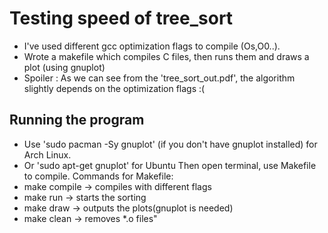 # Testing speed of tree_sort
- I've used different gcc optimization flags to compile (Os,O0..).
- Wrote a makefile which compiles C files, then runs them and draws a plot (using gnuplot)
- Spoiler : As we can see from the 'tree_sort_out.pdf', the algorithm slightly depends on the optimization flags :(

## Running the program
 - Use 'sudo pacman -Sy gnuplot' (if you don't have gnuplot installed) for Arch Linux.
 - Or 'sudo apt-get gnuplot' for Ubuntu
 Then open terminal, use Makefile to compile.
 Commands for Makefile:
 - make compile -> compiles with different flags
 - make run -> starts the sorting
 - make draw -> outputs the plots(gnuplot is needed)
 - make clean -> removes *.o files"
